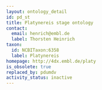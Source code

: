 ```yaml
---
layout: ontology_detail
id: pd_st
title: Platynereis stage ontology
contact:
  email: henrich@embl.de
  label: Thorsten Heinrich
taxon:
  id: NCBITaxon:6358
  label: Platynereis
homepage: http://4dx.embl.de/platy
is_obsolete: true
replaced_by: pdumdv
activity_status: inactive
---
```

